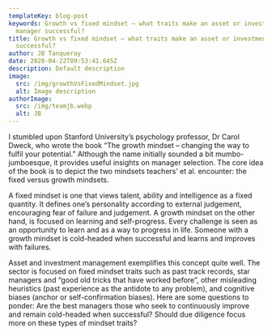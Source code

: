 ```yaml
---
templateKey: blog-post
keywords: Growth vs fixed mindset – what traits make an asset or investment
  manager successful?
title: Growth vs fixed mindset – what traits make an asset or investment manager
  successful?
author: JB Tanqueray
date: 2020-04-22T09:53:41.645Z
description: Default description
image:
  src: /img/growthVsFixedMindset.jpg
  alt: Image description
authorImage: 
  src: /img/teamjb.webp
  alt: JB
---
```

I stumbled upon Stanford University’s psychology professor, Dr Carol Dweck, who wrote the book “The growth mindset – changing the way to fulfil your potential.” Although the name initially sounded a bit mumbo-jumboesque, it provides useful insights on manager selection. The core idea of the book is to depict the two mindsets teachers’ et al. encounter: the fixed versus growth mindsets.

A fixed mindset is one that views talent, ability and intelligence as a fixed quantity. It defines one’s personality according to external judgement, encouraging fear of failure and judgement. A growth mindset on the other hand, is focused on learning and self-progress. Every challenge is seen as an opportunity to learn and as a way to progress in life. Someone with a growth mindset is cold-headed when successful and learns and improves with failures.

Asset and investment management exemplifies this concept quite well. The sector is focused on fixed mindset traits such as past track records, star managers and “good old tricks that have worked before”, other misleading heuristics (past experience as the antidote to any problem), and cognitive biases (anchor or self-confirmation biases). Here are some questions to ponder: Are the best managers those who seek to continuously improve and remain cold-headed when successful? Should due diligence focus more on these types of mindset traits?